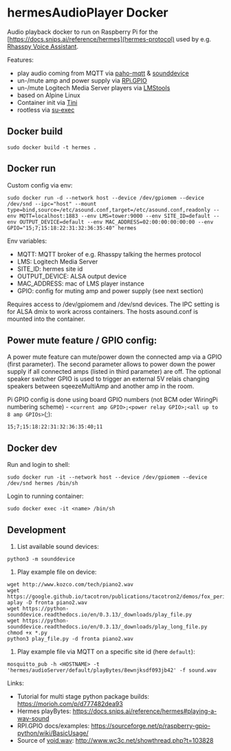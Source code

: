# hermesAudioPlayer Docker

Audio playback docker to run on Raspberry Pi for the [https://docs.snips.ai/reference/hermes](hermes-protocol) used by e.g. [Rhasspy Voice Assistant](https://rhasspy.readthedocs.io/en/latest/). 

Features:
* play audio coming from MQTT via [paho-mqtt](https://pypi.org/project/paho-mqtt/) & [sounddevice](https://python-sounddevice.readthedocs.io)
* un-/mute amp and power supply via [RPi.GPIO](https://pypi.org/project/RPi.GPIO/)
* un-/mute Logitech Media Server players via [LMStools](https://github.com/aschamberger/LMSTools)
* based on Alpine Linux
* Container init via [Tini](https://github.com/krallin/tini)
* rootless via [su-exec](https://github.com/ncopa/su-exec)

## Docker build

```
sudo docker build -t hermes .
```

## Docker run

Custom config via env:
```
sudo docker run -d --network host --device /dev/gpiomem --device /dev/snd --ipc="host" --mount type=bind,source=/etc/asound.conf,target=/etc/asound.conf,readonly --env MQTT=localhost:1883 --env LMS=tower:9000 --env SITE_ID=default --env OUTPUT_DEVICE=default --env MAC_ADDRESS=02:00:00:00:00:00 --env GPIO="15;7;15:18:22:31:32:36:35:40" hermes
```
Env variables:
* MQTT: MQTT broker of e.g. Rhasspy talking the hermes protocol 
* LMS: Logitech Media Server
* SITE_ID: hermes site id
* OUTPUT_DEVICE: ALSA output device
* MAC_ADDRESS: mac of LMS player instance
* GPIO: config for muting amp and power supply (see next section)

Requires access to /dev/gpiomem and /dev/snd devices. The IPC setting is for ALSA dmix to work across containers. The hosts asound.conf is mounted into the container.

## Power mute feature / GPIO config:

A power mute feature can mute/power down the connected amp via a GPIO (first parameter). The second parameter allows to power down the power supply if all connected amps (listed in third parameter) are off. The optional speaker switcher GPIO is used to trigger an external 5V relais changing speakers between sqeezeMultiAmp and another amp in the room.

Pi GPIO config is done using board GPIO numbers (not BCM oder WiringPi numbering scheme) - `<current amp GPIO>;<power relay GPIO>;<all up to 8 amp GPIOs>`(;<speaker switcher GPIO>):
```
15;7;15:18:22:31:32:36:35:40;11
```

## Docker dev

Run and login to shell:
```
sudo docker run -it --network host --device /dev/gpiomem --device /dev/snd hermes /bin/sh
```
Login to running container:
```
sudo docker exec -it <name> /bin/sh
```

## Development

1. List available sound devices:  
```
python3 -m sounddevice
```
	
1. Play example file on device:
```
wget http://www.kozco.com/tech/piano2.wav
wget https://google.github.io/tacotron/publications/tacotron2/demos/fox_period.wav
aplay -D fronta piano2.wav 
wget https://python-sounddevice.readthedocs.io/en/0.3.13/_downloads/play_file.py
wget https://python-sounddevice.readthedocs.io/en/0.3.13/_downloads/play_long_file.py
chmod +x *.py
python3 play_file.py -d fronta piano2.wav
```
	
1. Play example file via MQTT on a specific site id (here `default`):
```
mosquitto_pub -h <HOSTNAME> -t 'hermes/audioServer/default/playBytes/8ewnjksdf093jb42' -f sound.wav    
```

Links:
* Tutorial for multi stage python package builds: https://morioh.com/p/d777482dea93
* Hermes playBytes: https://docs.snips.ai/reference/hermes#playing-a-wav-sound
* RPI.GPIO docs/examples: https://sourceforge.net/p/raspberry-gpio-python/wiki/BasicUsage/
* Source of [void.wav](http://www.wc3c.net/attachment.php?s=21454f5b8be64c07fdfb9b06530e6aa7&attachmentid=39290&d=1230381401): http://www.wc3c.net/showthread.php?t=103828

